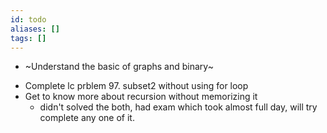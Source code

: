 ```yaml
---
id: todo
aliases: []
tags: []
---
```


- ~Understand the basic of graphs and binary~

* Complete lc prblem 97. subset2 without using for loop
* Get to know more about recursion without memorizing it
  - didn't solved the both, had exam which took almost full day, will try complete any one of it.
